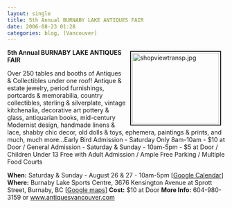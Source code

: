```yaml
---
layout: single
title: 5th Annual BURNABY LAKE ANTIQUES FAIR
date: 2006-08-23 01:28
categories: blog, [Vancouver]
---
```

<a href="/public/uploads/2006/shopviewtransp.jpg" rel="lightbox"><img src="/public/uploads/2006/.thumbs/.shopviewtransp.jpg" alt="shopviewtransp.jpg" title="shopviewtransp.jpg" style="margin: 5px 10px; padding: 3px" align="right" border="2" height="162" width="200" /></a>

<strong>5th Annual BURNABY LAKE ANTIQUES FAIR</strong>

Over 250 tables and booths of Antiques &amp; Collectibles under one roof! Antique &amp; estate jewelry, period furnishings, portcards &amp; memorabilia, country collectibles, sterling &amp; silverplate, vintage kitchenalia, decorative art pottery &amp; glass, antiquarian books, mid-century Modernist design, handmade linens &amp; lace, shabby chic decor, old dolls &amp; toys, ephemera, paintings &amp; prints, and much, much more...Early Bird Admission - Saturday Only 8am-10am - $10 at Door / General Admission - Saturday &amp; Sunday - 10am-5pm - $5 at Door / Children Under 13 Free with Adult Admission / Ample Free Parking / Multiple Food Courts

<strong>When:</strong> Saturday &amp; Sunday - August 26 &amp; 27 - 10am-5pm [<a href="http://www.google.com/calendar/event?action=TEMPLATE&amp;tmeid=NWU2dWUwazNkNmVyaWtibjdzOWRvMXBpdnMgYnIwbmZqaDYyNjQ1YXJoMmJ1azNzYWY5ODRAZ3JvdXAuY2FsZW5kYXIuZ29vZ2xlLmNvbQ&amp;tmsrc=YnIwbmZqaDYyNjQ1YXJoMmJ1azNzYWY5ODRAZ3JvdXAuY2FsZW5kYXIuZ29vZ2xlLmNvbQ" target="_blank">Google Calendar</a>]
<strong>Where:</strong> Burnaby Lake Sports Centre, 3676 Kensington Avenue at Sprott Street, Burnaby, BC [<a href="http://maps.google.ca/maps?f=q&amp;hl=en&amp;q=3676+Kensington+Avenue+,+Burnaby,+BC&amp;ie=UTF8&amp;z=14&amp;ll=49.254977,-122.966366&amp;spn=0.020504,0.084801&amp;om=1&amp;iwloc=A">Google maps</a>]
<strong>Cost:</strong> $10 at Door
<strong>More Info:</strong> 604-980-3159 or <a href="http://www.antiquesvancouver.com">www.antiquesvancouver.com</a>
